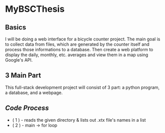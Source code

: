 # MyBSCThesis

## Basics
I will be doing a web interface for a bicycle counter project. The main goal is to collect data from files, which are generated by the counter itself and process those informations to a database. Then create a web platform to display the daily, monthly, etc. averages and view them in a map using Google's API.

## 3 Main Part
This full-stack development project will consist of 3 part: a python program, a database, and a webpage.



## *Code Process*
<ul>
    <li> ( 1 ) - reads the given directory & lists out .xtx file's names in a list </li>
    <li> ( 2 ) - main -> for loop </li>
</ul>